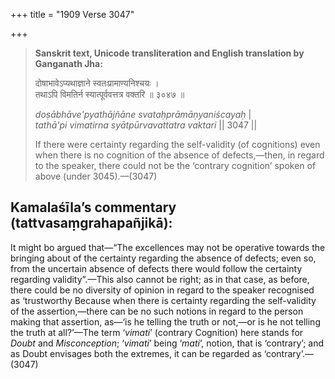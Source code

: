 +++
title = "1909 Verse 3047"

+++
> **Sanskrit text, Unicode transliteration and English translation by Ganganath Jha:** 
>
> दोषाभावेऽप्यथाज्ञाने स्वतःप्रामाण्यनिश्चयः ।  
> तथाऽपि विमतिर्न स्यात्पूर्ववत्तत्र वक्तरि ॥ ३०४७ ॥ 
>
> *doṣābhāve'pyathājñāne svataḥprāmāṇyaniścayaḥ* \|  
> *tathā'pi vimatirna syātpūrvavattatra vaktari* \|\| 3047 \|\| 
>
> If there were certainty regarding the self-validity (of cognitions) even when there is no cognition of the absence of defects,—then, in regard to the speaker, there could not be the ‘contrary cognition’ spoken of above (under 3045).—(3047)



## Kamalaśīla’s commentary (tattvasaṃgrahapañjikā):

It might bo argued that—“The excellences may not be operative towards the bringing about of the certainty regarding the absence of defects; even so, from the uncertain absence of defects there would follow the certainty regarding validity”.—This also cannot be right; as in that case, as before, there could be no diversity of opinion in regard to the speaker recognised as ‘trustworthy Because when there is certainty regarding the self-validity of the assertion,—there can be no such notions in regard to the person making that assertion, as—‘is he telling the truth or not,—or is he not telling the truth at all?’—The term ‘*vimati*’ (contrary Cognition) here stands for *Doubt* and *Misconception*; ‘*vimati*’ being ‘*mati*’, notion, that is ‘contrary’; and as Doubt envisages both the extremes, it can be regarded as ‘contrary’.—(3047)


